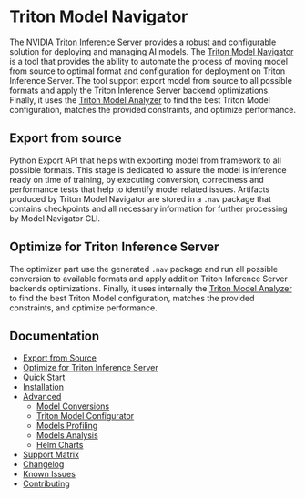 <!--
Copyright (c) 2021-2022, NVIDIA CORPORATION. All rights reserved.

Licensed under the Apache License, Version 2.0 (the "License");
you may not use this file except in compliance with the License.
You may obtain a copy of the License at

    http://www.apache.org/licenses/LICENSE-2.0

Unless required by applicable law or agreed to in writing, software
distributed under the License is distributed on an "AS IS" BASIS,
WITHOUT WARRANTIES OR CONDITIONS OF ANY KIND, either express or implied.
See the License for the specific language governing permissions and
limitations under the License.
-->

# Triton Model Navigator

The NVIDIA [Triton Inference Server](https://github.com/triton-inference-server) provides a robust and configurable
solution for deploying and managing AI models.
The [Triton Model Navigator](https://github.com/triton-inference-server/model_navigator) is a tool that provides the
ability to automate the process of moving model from source to optimal format and configuration for deployment on Triton Inference Server.
The tool support export model from source to all possible formats and apply the Triton Inference Server backend optimizations.
Finally, it uses the [Triton Model Analyzer](https://github.com/triton-inference-server/model_analyzer)
to find the best Triton Model configuration, matches the provided constraints, and optimize performance.

## Export from source

Python Export API that helps with exporting model from framework to all possible formats.
This stage is dedicated to assure the model is inference ready on time of training, by executing conversion, correctness and performance
tests that help to identify model related issues. Artifacts produced by Triton Model Navigator are stored in a `.nav`
package that contains checkpoints and all necessary information for further processing by Model Navigator CLI.

## Optimize for Triton Inference Server

The optimizer part use the generated `.nav` package and run all possible conversion to available formats and apply
addition Triton Inference Server backends optimizations. Finally, it uses internally
the [Triton Model Analyzer](https://github.com/triton-inference-server/model_analyzer)
to find the best Triton Model configuration, matches the provided constraints, and optimize performance.

## Documentation

* [Export from Source](docs/export_from_source.md)
* [Optimize for Triton Inference Server](docs/optimize_for_triton.md)
* [Quick Start](docs/quick_start.md)
* [Installation](docs/installation.md)
* [Advanced](docs/advanced.md)
  * [Model Conversions](docs/advanced/conversion.md)
  * [Triton Model Configurator](docs/advanced/triton_model_configurator.md)
  * [Models Profiling](docs/advanced/profiling.md)
  * [Models Analysis](docs/advanced/analysis.md)
  * [Helm Charts](docs/advanced/helm_charts.md)
* [Support Matrix](docs/support_matrix.md)
* [Changelog](CHANGELOG.md)
* [Known Issues](docs/known_issues.md)
* [Contributing](CONTRIBUTING.md)

